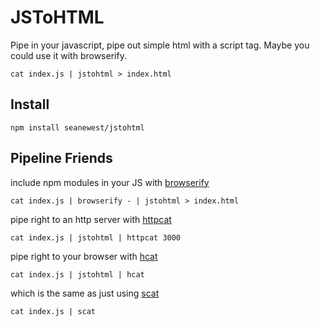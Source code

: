 # JSToHTML

Pipe in your javascript, pipe out simple html with a script tag. Maybe you could use it with browserify.

```
cat index.js | jstohtml > index.html
```

## Install

```
npm install seanewest/jstohtml
```

## Pipeline Friends


include npm modules in your JS with [browserify](https://github.com/substack/node-browserify)
```
cat index.js | browserify - | jstohtml > index.html
```

pipe right to an http server with [httpcat](https://github.com/seanewest/httpcat)
```
cat index.js | jstohtml | httpcat 3000
```

pipe right to your browser with [hcat](https://github.com/kessler/node-hcat)

```
cat index.js | jstohtml | hcat
```

which is the same as just using [scat](https://github.com/hughsk/scat)
```
cat index.js | scat
```
